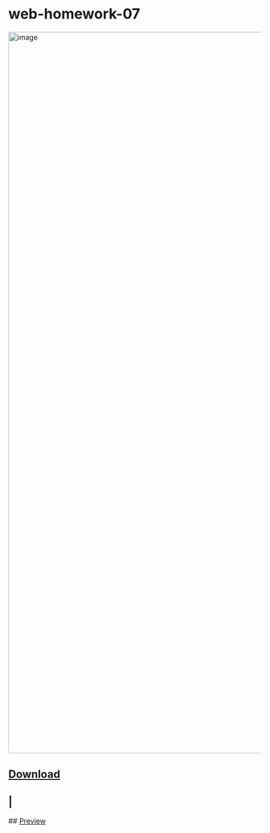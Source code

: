 # web-homework-07

<img width="1437" alt="image" src="https://user-images.githubusercontent.com/111915039/223143486-20099ed4-10d3-40d6-ba22-14b23b93c73e.png">


## [Download]() 
## |
## [Preview]()

